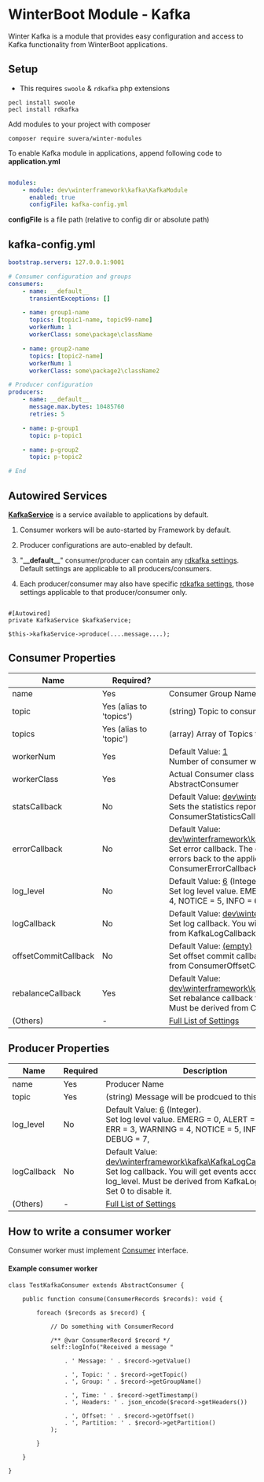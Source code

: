# WinterBoot Module - Kafka

Winter Kafka is a module that provides easy configuration and access to Kafka functionality from WinterBoot applications.


## Setup

- This requires `swoole` & `rdkafka` php extensions

```shell
pecl install swoole
pecl install rdkafka
```

Add modules to your project with composer

```shell
composer require suvera/winter-modules
```

To enable Kafka module in applications, append following code to **application.yml**

```yaml

modules:
    - module: dev\winterframework\kafka\KafkaModule
      enabled: true
      configFile: kafka-config.yml

```

**configFile** is a file path (relative to config dir or absolute path)


## kafka-config.yml

```yaml
bootstrap.servers: 127.0.0.1:9001

# Consumer configuration and groups
consumers:
    - name: __default__
      transientExceptions: []

    - name: group1-name
      topics: [topic1-name, topic99-name]
      workerNum: 1
      workerClass: some\package\className

    - name: group2-name
      topics: [topic2-name]
      workerNum: 1
      workerClass: some\package2\className2

# Producer configuration
producers:
    - name: __default__
      message.max.bytes: 10485760
      retries: 5

    - name: p-group1
      topic: p-topic1

    - name: p-group2
      topic: p-topic2

# End
```

## Autowired Services

**[KafkaService](src/KafkaService.php)** is a service available to applications by default.

1. Consumer workers will be auto-started by Framework by default.


2. Producer configurations are auto-enabled by default.


3. "**\_\_default\_\_**" consumer/producer can contain any [rdkafka settings](https://github.com/edenhill/librdkafka/blob/master/CONFIGURATION.md). Default settings are applicable to all producers/consumers.
   

4. Each producer/consumer may also have specific [rdkafka settings](https://github.com/edenhill/librdkafka/blob/master/CONFIGURATION.md), those settings applicable to that producer/consumer only.


```phpt

#[Autowired]
private KafkaService $kafkaService;

$this->kafkaService->produce(....message....);

```

## Consumer Properties

Name | Required? | Description
------------ | ------------ | ------------
name | Yes | Consumer Group Name
topic | <div style="width:120px">Yes (alias to 'topics')</div> | (string) Topic to consume, either 'topic' or 'topics' needed.
topics | Yes (alias to 'topic') | (array) Array of Topics to consume,  either 'topic' or 'topics' needed.
workerNum | Yes | Default Value: <u>1</u><br>Number of consumer workers to be started
workerClass | Yes | Actual Consumer class implementation, must be derived from AbstractConsumer
statsCallback | No | Default Value: <u>dev\winterframework\kafka\consumer\ConsumerLagMonitor</u> <br>Sets the statistics report callback, must be derived from ConsumerStatisticsCallback. Set 0 to disable it.
errorCallback | No | Default Value: <u>dev\winterframework\kafka\consumer\ConsumerErrorCallbackDefault</u> <br> Set error callback. The error callback is used by librdkafka to signal critical errors back to the application. Must be derived from ConsumerErrorCallback. Set 0 to disable it.
log_level | No | Default Value: <u>6</u> (Integer).<br>Set log level value. EMERG = 0, ALERT = 1, CRIT = 2, ERR = 3, WARNING = 4, NOTICE = 5, INFO = 6, DEBUG = 7,
logCallback | No | Default Value: <u>dev\winterframework\kafka\KafkaLogCallbackDefault</u> <br>Set log callback. You will get events according to log_level. Must be derived from KafkaLogCallback. Set 0 to disable it.
offsetCommitCallback | No | Default Value: <u>(empty)</u> <br>Set offset commit callback for use with consumer groups. Must be derived from ConsumerOffsetCommitCallback
rebalanceCallback | Yes | Default Value: <u>dev\winterframework\kafka\consumer\ConsumerRebalanceCallbackDefault</u> <br>Set rebalance callback for use with coordinated consumer group balancing. Must be derived from ConsumerRebalanceCallback.
 (Others) | - |  [Full List of Settings](https://github.com/edenhill/librdkafka/blob/master/CONFIGURATION.md)

## Producer Properties

Name | Required | Description
------------ | ------------ | ------------
name | Yes | Producer  Name
topic | Yes | (string) Message will be prodcued to this Topic.
log_level | No | Default Value: <u>6</u> (Integer). <br>Set log level value. EMERG = 0, ALERT = 1, CRIT = 2, ERR = 3, WARNING = 4, NOTICE = 5, INFO = 6, DEBUG = 7,
logCallback | No | Default Value: <u>dev\winterframework\kafka\KafkaLogCallbackDefault</u> <br>Set log callback. You will get events according to log_level. Must be derived from KafkaLogCallback. Set 0 to disable it.
(Others) | - |  [Full List of Settings](https://github.com/edenhill/librdkafka/blob/master/CONFIGURATION.md)

## How to write a consumer worker

Consumer worker must implement [Consumer](src/consumer/Consumer.php) interface.

#### Example consumer worker

```phpt
class TestKafkaConsumer extends AbstractConsumer {

    public function consume(ConsumerRecords $records): void {

        foreach ($records as $record) {
        
            // Do something with ConsumerRecord
             
            /** @var ConsumerRecord $record */
            self::logInfo("Received a message "
            
                . ' Message: ' . $record->getValue()
                
                . ', Topic: ' . $record->getTopic()
                . ', Group: ' . $record->getGroupName()
                
                . ', Time: ' . $record->getTimestamp()
                . ', Headers: ' . json_encode($record->getHeaders())
                
                . ', Offset: ' . $record->getOffset()
                . ', Partition: ' . $record->getPartition()
            );
            
        }

    }

}
```